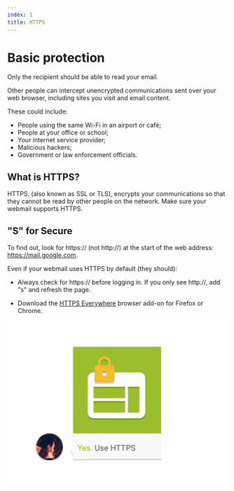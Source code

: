 ```yaml
---
index: 1
title: HTTPS
---
```

# Basic protection 

Only the recipient should be able to read your email.

Other people can intercept unencrypted communications sent over your web browser, including sites you visit and email content.

These could include:

*	People using the same Wi-Fi in an airport or café; 
*	People at your office or school; 
*	Your internet service provider; 
*	Malicious hackers; 
*	Government or law enforcement officials. 

## What is HTTPS? 

HTTPS, (also known as SSL or TLS), encrypts your communications so that they cannot be read by other people on the network. Make sure your webmail supports HTTPS. 

## "S" for Secure

To find out, look for https:// (not http://) at the start of the web address: https://mail.google.com. 

Even if your webmail uses HTTPS by default (they should): 

*	Always check for https:// before logging in. If you only see http://, add "s" and refresh the page. 

* 	Download the [HTTPS Everywhere](https://www.eff.org/https-everywhere) browser add-on for Firefox or Chrome.

![image](email1.png)